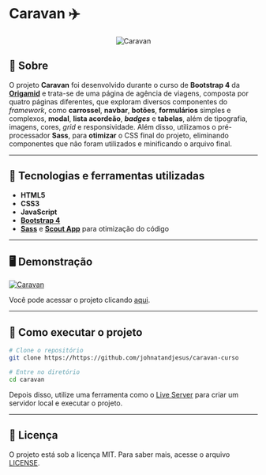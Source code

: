 # Caravan ✈️

<p align="center">
<img src="https://i.imgur.com/T8U9qQc.png" alt="Caravan" title="Caravan">
</p>

## 📖 Sobre

O projeto **Caravan** foi desenvolvido durante o curso de **Bootstrap 4** da **[Origamid](https://www.origamid.com/)** e trata-se de uma página de agência de viagens, composta por quatro páginas diferentes, que exploram diversos componentes do _framework_, como **carrossel**, **navbar**, **botões**, **formulários** simples e complexos, **modal**, **lista acordeão**, **_badges_** e **tabelas**, além de tipografia, imagens, cores, _grid_ e responsividade. Além disso, utilizamos o pré-processador **Sass**, para **otimizar** o CSS final do projeto, eliminando componentes que não foram utilizados e minificando o arquivo final.

---

## 🚀 Tecnologias e ferramentas utilizadas

- **HTML5**
- **CSS3**
- **JavaScript**
- **[Bootstrap 4](https://getbootstrap.com/)**
- **[Sass](https://sass-lang.com/)** e **[Scout App](https://scout-app.io/)** para otimização do código

---

## 🖥️ Demonstração

[![Caravan](https://imgur.com/KDMgQA7 "Clique para acessar o projeto")](https://johnatandjesus.github.io/caravan-curso/ "Clique para acessar o projeto")

Você pode acessar o projeto clicando [aqui](https://johnatandjesus.github.io/caravan-curso/).

---

## 🔧 Como executar o projeto

```bash
# Clone o repositório
git clone https://https://github.com/johnatandjesus/caravan-curso

# Entre no diretório
cd caravan
```

Depois disso, utilize uma ferramenta como o [Live Server](https://marketplace.visualstudio.com/items?itemName=ritwickdey.LiveServer) para criar um servidor local e executar o projeto.

---

## 📝 Licença

O projeto está sob a licença MIT. Para saber mais, acesse o arquivo [LICENSE](https://github.com/devMagno/caravan/blob/main/LICENSE).
